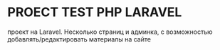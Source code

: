 # PROECT TEST PHP LARAVEL
 проект на Laravel. Несколько страниц и админка, с возможностью добавлять/редактировать материалы на сайте
<img src="https://3.downloader.disk.yandex.by/preview/31ac3f4a11b53582042b64d3b2201085c032cbf07a58cbdf258b6394f36120d0/inf/hcQeJvRMuVHwQMDB45hKQWh9k1CJrdnUSuCDYj8W1LV_ef84jyhZ21No3XOH1E9tIWZ1O-_0cxK2ZNCWkgF4jQ%3D%3D?uid=51390939&filename=w.PNG&disposition=inline&hash=&limit=0&content_type=image%2Fpng&owner_uid=51390939&tknv=v2&size=1898x902" alt=""></a>
